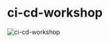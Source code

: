# ci-cd-workshop

![ci-cd-workshop](https://github.com/alawrencequalityworks/ci-cd-workshop/actions/workflows/github-actions-demo.yml/badge.svg)
